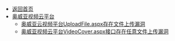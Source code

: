 - [返回首页](/)
- [奥威亚视频云平台](奥威亚视频云平台/)
  - [奥威亚云视频平台UploadFile.aspx存在文件上传漏洞](奥威亚视频云平台/奥威亚云视频平台UploadFile.aspx存在文件上传漏洞.md)
  - [奥威亚视频云平台VideoCover.aspx接口存在任意文件上传漏洞](奥威亚视频云平台/奥威亚视频云平台VideoCover.aspx接口存在任意文件上传漏洞.md)

